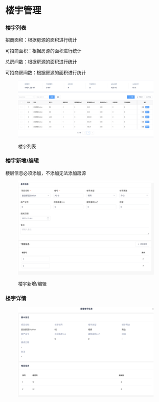 # 楼宇管理

### 楼宇列表

招商面积：根据房源的面积进行统计

可招商面积：根据房源的面积进行统计

总房间数：根据房源的面积进行统计

可招商房间数：根据房源的面积进行统计

<figure><img src="../../../.gitbook/assets/image (158).png" alt=""><figcaption><p>楼宇列表</p></figcaption></figure>

### 楼宇新增/编辑

楼层信息必须添加，不添加无法添加房源

<figure><img src="../../../.gitbook/assets/image (159).png" alt=""><figcaption><p>楼宇新增/编辑</p></figcaption></figure>

### 楼宇详情

<figure><img src="../../../.gitbook/assets/image (160).png" alt=""><figcaption></figcaption></figure>
